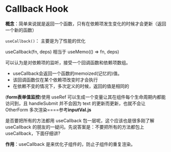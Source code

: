 # Callback Hook

**概念**：简单来说就是返回一个函数，只有在依赖项发生变化的时候才会更新（返回一个新的函数）

`useCallback()`： 主要是为了性能的优化

useCallback(fn, deps) 相当于 useMemo(() => fn, deps)

可以认为是对依赖项的监听，接受一个回调函数和依赖项数组。

* useCallback会返回一个函数的memoized(记忆的)值。
* 该回调函数仅在某个依赖项改变时才会执行
* 在依赖不变的情况下，多次定义的时候，返回的值是相同的

(**form表单值监控**)使用 useRef 可以生成一个变量让其在组件每个生命周期内都能访问到，且 handleSubmit 并不会因为 text 的更新而更新，也就不会让 OtherForm 多次渲染====参考**inputVal.js**


是否要把所有的方法都用 useCallback 包一层呢，这个应该也是很多刚了解 useCallback 的朋友的一疑问。先说答案是：不要把所有的方法都包上 useCallback，下面仔细讲?


**作用**：useCallback 是来优化子组件的，防止子组件的重复渲染。